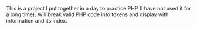 This is a project I put together in a day to practice PHP (I have not used it for a long time).
Will break valid PHP code into tokens and display with information and its index.




